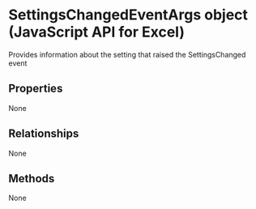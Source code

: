 # SettingsChangedEventArgs object (JavaScript API for Excel)

Provides information about the setting that raised the SettingsChanged event

## Properties

None

## Relationships
None


## Methods
None

